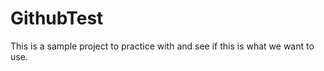 GithubTest
==========

This is a sample project to practice with and see if this is what we want to use.
